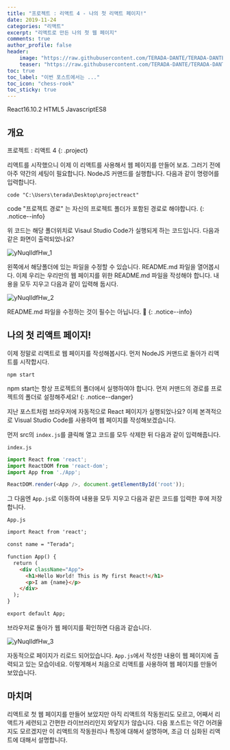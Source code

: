 ```yaml
---
title: "프로젝트 : 리액트 4 - 나의 첫 리액트 페이지!"
date: 2019-11-24
categories: "리액트"
excerpt: "리액트로 만든 나의 첫 웹 페이지"
comments: true
author_profile: false
header:
    image: "https://raw.githubusercontent.com/TERADA-DANTE/TERADA-DANTE.github.io/master/_images/teaser/React_image.png"
    teaser: "https://raw.githubusercontent.com/TERADA-DANTE/TERADA-DANTE.github.io/master/_images/teaser/React_teaser.png"
toc: true 
toc_label: "이번 포스트에서는 ..." 
toc_icon: "chess-rook"
toc_sticky: true
---
```


<!-- Post ID : yNuqIldfHw -->

<!--Language Button HTML -->
<span><a class="React"><i class="fab fa-react"></i> React</a><a class="ReactVer">16.10.2</a></span>  <span><a class="HTML"><i class="fab fa-html5"></i> HTML</a><a class="HTMLVer">5</a></span>  <span><a class="Javascript"><i class="fab fa-js-square"></i> Javascript</a><a class="Javascriptver">ES8</a></span> 
<!--Language Button HTML -->

<!-- Main content-->

## 개요

프로젝트 : 리액트 4
{: .project}


<style>
    .project{
        text-align: center;
        font-family: 'Black Han Sans', sans-serif;
        font-size: 40px !important;
        margin-bottom: -2px !important;
    }
</style>

리액트를 시작했으니 이제 이 리액트를 사용해서 웹 페이지를 만들어 보죠. 그러기 전에 아주 약간의 세팅이 필요합니다. NodeJS 커맨드를 실행합니다. 다음과 같이 명령어를 입력합니다. 

~~~
code "C:\Users\terada\Desktop\projectreact"
~~~

code "프로젝트 경로" 는 자신의 프로젝트 폴더가 포함된 경로로 해야합니다.
{: .notice--info}

위 코드는 해당 폴더위치로 Visaul Studio Code가 실행되게 하는 코드입니다. 다음과 같은 화면이 출력되었나요?

![yNuqIldfHw_1](https://raw.githubusercontent.com/TERADA-DANTE/TERADA-DANTE.github.io/master/_images/post/React/yNuqIldfHw_1.png)

왼쪽에서 해당폴더에 있는 파일을 수정할 수 있습니다. README.md 파일을 열어봅시다. 이제 우리는 우리만의 웹 페이지를 위한 README.md 파일을 작성해야 합니다. 내용을 모두 지우고 다음과 같이 입력해 둡시다.

![yNuqIldfHw_2](https://raw.githubusercontent.com/TERADA-DANTE/TERADA-DANTE.github.io/master/_images/post/React/yNuqIldfHw_2.png)

README.md 파일을 수정하는 것이 필수는 아닙니다. 🙂
{: .notice--info}

## 나의 첫 리액트 페이지!

이제 정말로 리액트로 웹 페이지를 작성해봅시다. 먼저 NodeJS 커맨드로 돌아가 리액트를 시작합시다. 

~~~
npm start
~~~
npm start는 항상 프로젝트의 폴더에서 실행하여야 합니다. 먼저 커맨드의 경로를 프로젝트의 폴더로 설정해주세요!
{: .notice--danger}

지난 포스트처럼 브라우저에 자동적으로 React 페이지가 실행되었나요? 이제 본격적으로 Visual Studio Code를 사용하여 웹 페이지를 작성해보겠습니다. 

먼저 src의 `index.js`를 클릭해 열고 코드를 모두 삭제한 뒤 다음과 같이 입력해줍니다.

`index.js`
~~~javascript
import React from 'react';
import ReactDOM from 'react-dom';
import App from './App';

ReactDOM.render(<App />, document.getElementById('root'));
~~~

그 다음엔 `App.js`로 이동하여 내용을 모두 지우고 다음과 같은 코드를 입력한 후에 저장합니다.

`App.js`
~~~html
import React from 'react';

const name = "Terada";

function App() {
  return (
    <div className="App">
      <h1>Hello World! This is My first React!</h1>
      <p>I am {name}</p>
    </div>
  );
}

export default App;
~~~

브라우저로 돌아가 웹 페이지를 확인하면 다음과 같습니다. 

![yNuqIldfHw_3](https://raw.githubusercontent.com/TERADA-DANTE/TERADA-DANTE.github.io/master/_images/post/React/yNuqIldfHw_3.png)

자동적으로 페이지가 리로드 되어있습니다. `App.js`에서 작성한 내용이 웹 페이지에 출력되고 있는 모습이네요. 이렇게해서 처음으로 리액트를 사용하여 웹 페이지를 만들어 보았습니다. 

## 마치며
리액트로 첫 웹 페이지를 만들어 보았지만 아직 리액트의 작동원리도 모르고, 어째서 리액트가 세련되고 간편한 라이브러리인지 와닿지가 않습니다. 다음 포스트는 약간 어려울지도 모르겠지만 이 리액트의 작동원리나 특징에 대해서 설명하며, 조금 더 심화된 리액트에 대해서 설명합니다.

<!-- Main content-->

<!--Footnote -->
<!--Footnote -->

<link href="https://fonts.googleapis.com/css?family=Black+Han+Sans&display=swap" rel="stylesheet">